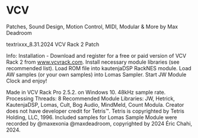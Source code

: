 # VCV
Patches, Sound Design, Motion Control, MIDI, Modular & More
by Max Deadroom

textrixxx_8.31.2024 VCV Rack 2 Patch

Info:
Installation - 
Download and register for a free or paid version of VCV Rack 2 from www.vcvrack.com. 
Install necessary module libraries (see recommended list). 
Load ROM file into kautenjaDSP RackNES module. 
Load AW samples (or your own samples) into Lomas Sampler.
Start JW Module Clock and enjoy!

Made in VCV Rack Pro 2.5.2. on Windows 10. 48kHz sample rate. Processing Threads: 8
Recommended Module Libraries: JW, Hetrick, KautenjaDSP, Lomas, Cult, Bog Audio, MindMeld, Count Modula.
Creator does not have developer credit for Tetris™. Tetris is copyrighted by Tetris Holding, LLC, 1996.
Included samples for Lomas Sample Module were recorded by @maxexonia @maxdeadroom, copyrighted by 2024 Éric Chahi, 2024.

